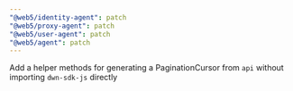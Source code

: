```yaml
---
"@web5/identity-agent": patch
"@web5/proxy-agent": patch
"@web5/user-agent": patch
"@web5/agent": patch
---
```


Add a helper methods for generating a PaginationCursor from `api` without importing `dwn-sdk-js` directly

